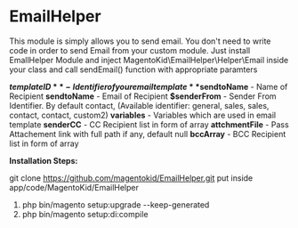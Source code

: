 # EmailHelper

This module is simply allows you to send email. You don't need to write code in order to send Email from your custom module. Just install EmallHelper Module and inject MagentoKid\EmailHelper\Helper\Email inside your class and call sendEmail() function with appropriate paramters

**$templateID** - Identifier of your email template
**$sendtoName** - Name of Recipient
**sendtoName** -  Email of Recipient
**$senderFrom** - Sender From Identifier. By default contact, (Available identifier: general, sales, sales, contact, contact, custom2)
**variables** - Variables which are used in email template
**senderCC** - CC Recipient list in form of array
**attchmentFile** - Pass Attachement link with full path if any, default null
**bccArray** -  BCC Recipient list in form of array

**Installation Steps:**

git clone https://github.com/magentokid/EmailHelper.git
put inside app/code/MagentoKid/EmailHelper

1) php bin/magento setup:upgrade --keep-generated
2) php bin/magento setup:di:compile


